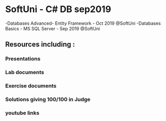 # SoftUni - C# DB sep2019
-Databases Advanced- Entity Framework - Oct 2019 @SoftUni
-Databases Basics - MS SQL Server - Sep 2019 @SoftUni

## Resources including :
 ### Presentations
 ### Lab documents
 ### Exercise documents
 ### Solutions giving 100/100 in Judge
 ### youtube links 
